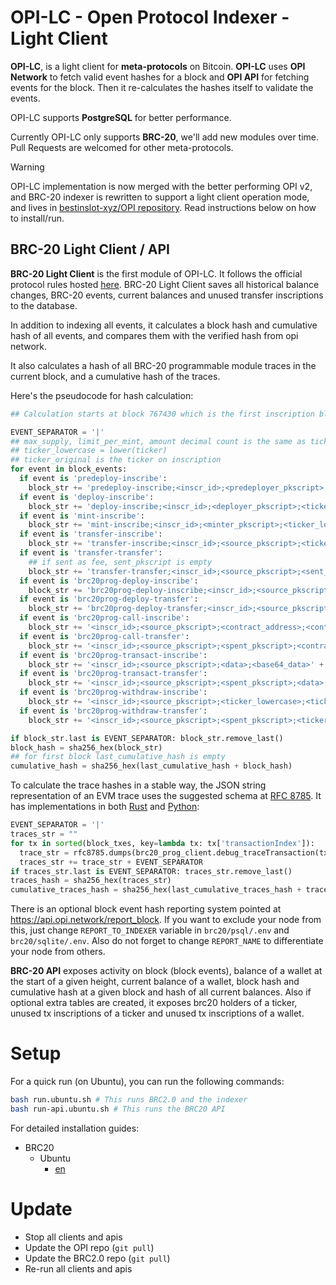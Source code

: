 # OPI-LC - Open Protocol Indexer - Light Client

**OPI-LC**, is a light client for **meta-protocols** on Bitcoin. **OPI-LC** uses **OPI Network** to fetch valid event hashes for a block and **OPI API** for fetching events for the block. Then it re-calculates the hashes itself to validate the events.

OPI-LC supports **PostgreSQL** for better performance.

Currently OPI-LC only supports **BRC-20**, we'll add new modules over time. Pull Requests are welcomed for other meta-protocols.

> [!WARNING]
> OPI-LC implementation is now merged with the better performing OPI v2, and BRC-20 indexer is rewritten to support a light client operation mode, and lives in [bestinslot-xyz/OPI repository](https://github.com/bestinslot-xyz/OPI). Read instructions below on how to install/run.

## BRC-20 Light Client / API

**BRC-20 Light Client** is the first module of OPI-LC. It follows the official protocol rules hosted [here](https://layer1.gitbook.io/layer1-foundation/protocols/brc-20/indexing). BRC-20 Light Client saves all historical balance changes, BRC-20 events, current balances and unused transfer inscriptions to the database.

In addition to indexing all events, it calculates a block hash and cumulative hash of all events, and compares them with the verified hash from opi network.

It also calculates a hash of all BRC-20 programmable module traces in the current block, and a cumulative hash of the traces.

Here's the pseudocode for hash calculation:

```python
## Calculation starts at block 767430 which is the first inscription block

EVENT_SEPARATOR = '|'
## max_supply, limit_per_mint, amount decimal count is the same as ticker's decimals (no trailing dot if decimals is 0)
## ticker_lowercase = lower(ticker)
## ticker_original is the ticker on inscription
for event in block_events:
  if event is 'predeploy-inscribe':
    block_str += 'predeploy-inscribe;<inscr_id>;<predeployer_pkscript>;<hash>;<block_height>' + EVENT_SEPARATOR
  if event is 'deploy-inscribe':
    block_str += 'deploy-inscribe;<inscr_id>;<deployer_pkscript>;<ticker_lowercase>;<ticker_original>;<max_supply>;<decimals>;<limit_per_mint>;<is_self_mint("true" or "false")>' + EVENT_SEPARATOR
  if event is 'mint-inscribe':
    block_str += 'mint-inscribe;<inscr_id>;<minter_pkscript>;<ticker_lowercase>;<ticker_original>;<amount>;<parent_id("" if null)>' + EVENT_SEPARATOR
  if event is 'transfer-inscribe':
    block_str += 'transfer-inscribe;<inscr_id>;<source_pkscript>;<ticker_lowercase>;<ticker_original>;<amount>' + EVENT_SEPARATOR
  if event is 'transfer-transfer':
    ## if sent as fee, sent_pkscript is empty
    block_str += 'transfer-transfer;<inscr_id>;<source_pkscript>;<sent_pkscript>;<ticker_lowercase>;<ticker_original>;<amount>' + EVENT_SEPARATOR
  if event is 'brc20prog-deploy-inscribe':
    block_str += 'brc20prog-deploy-inscribe;<inscr_id>;<source_pkscript>;<data>;<base64_data>' + EVENT_SEPARATOR
  if event is 'brc20prog-deploy-transfer':
    block_str += 'brc20prog-deploy-transfer;<inscr_id>;<source_pkscript>;<spent_pkscript>;<data>;<base64_data>;<byte_len>' + EVENT_SEPARATOR
  if event is 'brc20prog-call-inscribe':
    block_str += '<inscr_id>;<source_pkscript>;<contract_address>;<contract_inscription_id>;<data>;<base64_data>' + EVENT_SEPARATOR
  if event is 'brc20prog-call-transfer':
    block_str += '<inscr_id>;<source_pkscript>;<spent_pkscript>;<contract_address>;<contract_inscription_id>;<data>;<base64_data>' + EVENT_SEPARATOR
  if event is 'brc20prog-transact-inscribe':
    block_str += '<inscr_id>;<source_pkscript>;<data>;<base64_data>' + EVENT_SEPARATOR
  if event is 'brc20prog-transact-transfer':
    block_str += '<inscr_id>;<source_pkscript>;<spent_pkscript>;<data>;<base64_data>;<byte_len>' + EVENT_SEPARATOR
  if event is 'brc20prog-withdraw-inscribe':
    block_str += '<inscr_id>;<source_pkscript>;<ticker_lowercase>;<ticker_original>;<amount>' + EVENT_SEPARATOR
  if event is 'brc20prog-withdraw-transfer':
    block_str += '<inscr_id>;<source_pkscript>;<spent_pkscript>;<ticker_lowercase>;<ticker_original>;<amount>' + EVENT_SEPARATOR

if block_str.last is EVENT_SEPARATOR: block_str.remove_last()
block_hash = sha256_hex(block_str)
## for first block last_cumulative_hash is empty
cumulative_hash = sha256_hex(last_cumulative_hash + block_hash)
```

To calculate the trace hashes in a stable way, the JSON string representation of an EVM trace uses the suggested schema at [RFC 8785](https://datatracker.ietf.org/doc/html/rfc8785). It has implementations in both [Rust](https://docs.rs/serde_json_canonicalizer/latest/serde_json_canonicalizer/) and [Python](https://pypi.org/project/rfc8785/):

```python
EVENT_SEPARATOR = '|'
traces_str = ""
for tx in sorted(block_txes, key=lambda tx: tx['transactionIndex']):
  trace_str = rfc8785.dumps(brc20_prog_client.debug_traceTransaction(tx['hash']).result)
  traces_str += trace_str + EVENT_SEPARATOR
if traces_str.last is EVENT_SEPARATOR: traces_str.remove_last()
traces_hash = sha256_hex(traces_str)
cumulative_traces_hash = sha256_hex(last_cumulative_traces_hash + traces_hash)
```

There is an optional block event hash reporting system pointed at https://api.opi.network/report_block. If you want to exclude your node from this, just change `REPORT_TO_INDEXER` variable in `brc20/psql/.env` and `brc20/sqlite/.env`.
Also do not forget to change `REPORT_NAME` to differentiate your node from others.

**BRC-20 API** exposes activity on block (block events), balance of a wallet at the start of a given height, current balance of a wallet, block hash and cumulative hash at a given block and hash of all current balances. Also if optional extra tables are created, it exposes brc20 holders of a ticker, unused tx inscriptions of a ticker and unused tx inscriptions of a wallet.

# Setup

For a quick run (on Ubuntu), you can run the following commands:

```bash
bash run.ubuntu.sh # This runs BRC2.0 and the indexer
bash run-api.ubuntu.sh # This runs the BRC20 API
```

For detailed installation guides:
- BRC20
  - Ubuntu
      - [en](INSTALL.brc20.ubuntu.md)

# Update

- Stop all clients and apis
- Update the OPI repo (`git pull`)
- Update the BRC2.0 repo (`git pull`)
- Re-run all clients and apis
